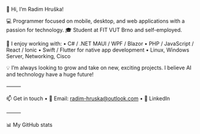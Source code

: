👋 Hi, I’m Radim Hruška!

💻 Programmer focused on mobile, desktop, and web applications with a passion for technology.
🎓 Student at FIT VUT Brno and self-employed.

🚀 I enjoy working with:
	•	C# / .NET MAUI / WPF / Blazor
	•	PHP / JavaScript / React / Ionic
	•	Swift / Flutter for native app development
	•	Linux, Windows Server, Networking, Cisco

💡 I’m always looking to grow and take on new, exciting projects. I believe AI and technology have a huge future!

⸻

📫 Get in touch
	•	📧 Email: radim-hruska@outlook.com
	•	💼 LinkedIn

⸻

📊 My GitHub stats
